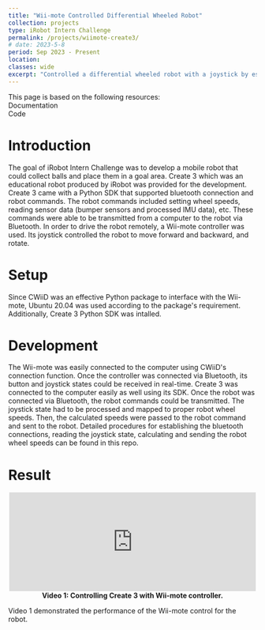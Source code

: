 ```yaml
---
title: "Wii-mote Controlled Differential Wheeled Robot"
collection: projects
type: iRobot Intern Challenge
permalink: /projects/wiimote-create3/ 
# date: 2023-5-8
period: Sep 2023 - Present
location: 
classes: wide
excerpt: "Controlled a differential wheeled robot with a joystick by establishing bluetooth connections with the robot and joystick and mapping the joystick state to robot wheel speeds."
---
```

This page is based on the following resources:<br />
<a style="text-decoration: none;" href="https://iroboteducation.github.io/create3_docs/" target="_blank">Documentation <i class="fa fa-file"></i></a><br />
<a style="text-decoration: none;" href="https://github.com/tae-h-yang/create3-with-wii-mote" target="_blank">Code <i class="fa fa-code"></i></a><br />

# Introduction
The goal of iRobot Intern Challenge was to develop a mobile robot that could collect balls and place them in a goal area. Create 3 which was an educational robot produced by iRobot was provided for the development. Create 3 came with a Python SDK that supported bluetooth connection and robot commands. The robot commands included setting wheel speeds, reading sensor data (bumper sensors and processed IMU data), etc. These commands were able to be transmitted from a computer to the robot via Bluetooth. In order to drive the robot remotely, a Wii-mote controller was used. Its joystick controlled the robot to move forward and backward, and rotate.

# Setup
Since <a style="text-decoration: none;" href="https://pypi.org/project/cwiid/" target="_blank">CWiiD</a> was an effective Python package to interface with the Wii-mote, Ubuntu 20.04 was used according to the package's requirement. Additionally, <a style="text-decoration: none;" href="https://github.com/iRobotEducation/irobot-edu-python-sdk" target="_blank">Create 3 Python SDK</a> was intalled.

# Development
The Wii-mote was easily connected to the computer using CWiiD's connection function. Once the controller was connected via Bluetooth, its button and joystick states could be received in real-time. Create 3 was connected to the computer easily as well using its SDK. Once the robot was connected via Bluetooth, the robot commands could be transmitted. The joystick state had to be processed and mapped to proper robot wheel speeds. Then, the calculated speeds were passed to the robot command and sent to the robot. Detailed procedures for establishing the bluetooth connections, reading the joystick state, calculating and sending the robot wheel speeds can be found in this
<a style="text-decoration: none;" href="https://github.com/tae-h-yang/create3-with-wii-mote/blob/main/Create3WithWiiMote.py" target="_blank">repo.</a>  

# Result
<p style="text-align: center;"><iframe width="500" height="200" src="https://www.youtube.com/embed/z335r1G3ISw" title="Drive Create3 with Wiimote Controller" frameborder="0" allow="accelerometer; autoplay; clipboard-write; encrypted-media; gyroscope; picture-in-picture; web-share" allowfullscreen></iframe><strong>Video 1: Controlling Create 3 with Wii-mote controller.</strong></p>
Video 1 demonstrated the performance of the Wii-mote control for the robot.


